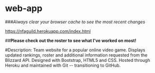 # web-app
###*Always clear your browser cache to see the most recent changes*

https://nfaguild.herokuapp.com/index.html

##**Please check out the roster to see what I've worked on most!**

#Description:
  Team website for a popular online video game. 
  Displays updated rankings, roster and additional information requested from the Blizzard API. 
  Designed with Bootstrap, HTML5 and CSS. 
  Hosted through Heroku and maintained with Git -- transitioning to GitHub.
  
  
